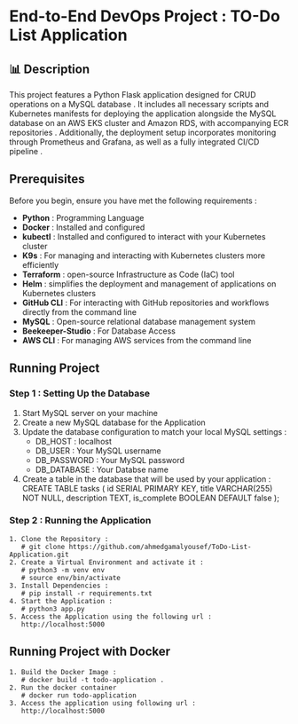 # End-to-End DevOps Project : TO-Do List Application
## 📊 Description 
This project features a Python Flask application designed for CRUD operations on a MySQL database . It includes all necessary scripts and Kubernetes manifests for deploying the application alongside the MySQL database on an AWS EKS cluster and Amazon RDS, with accompanying ECR repositories . Additionally, the deployment setup incorporates monitoring through Prometheus and Grafana, as well as a fully integrated CI/CD pipeline .
## Prerequisites 
Before you begin, ensure you have met the following requirements :

- **Python** : Programming Language
- **Docker** : Installed and configured
- **kubectl** : Installed and configured to interact with your Kubernetes cluster
- **K9s** : For managing and interacting with Kubernetes clusters more efficiently
- **Terraform** : open-source Infrastructure as Code (IaC) tool
- **Helm** : simplifies the deployment and management of applications on Kubernetes clusters
- **GitHub CLI** : For interacting with GitHub repositories and workflows directly from the command line
- **MySQL** : Open-source relational database management system
- **Beekeeper-Studio** : For Database Access
- **AWS CLI** : For managing AWS services from the command line

## Running Project
### Step 1 : Setting Up the Database
 1. Start MySQL server on your machine
 2. Create a new MySQL database for the Application
 3. Update the database configuration to match your local MySQL settings : 
       - DB_HOST : localhost
       - DB_USER : Your MySQL username 
       - DB_PASSWORD : Your MySQL password
       - DB_DATABASE : Your Databse name 
 4. Create a table in the database that will be used by your application :
       CREATE TABLE tasks (
       id SERIAL PRIMARY KEY,
       title VARCHAR(255) NOT NULL,
       description TEXT,
       is_complete BOOLEAN DEFAULT false
       );

### Step 2 : Running the Application
    1. Clone the Repository :
       # git clone https://github.com/ahmedgamalyousef/ToDo-List-Application.git
    2. Create a Virtual Environment and activate it :
       # python3 -m venv env
       # source env/bin/activate   
    3. Install Dependencies :
       # pip install -r requirements.txt
    4. Start the Application :
       # python3 app.py
    5. Access the Application using the following url : 
       http://localhost:5000

## Running Project with Docker
    1. Build the Docker Image :
       # docker build -t todo-application .
    2. Run the docker container 
       # docker run todo-application
    3. Access the application using following url :
       http://localhost:5000
